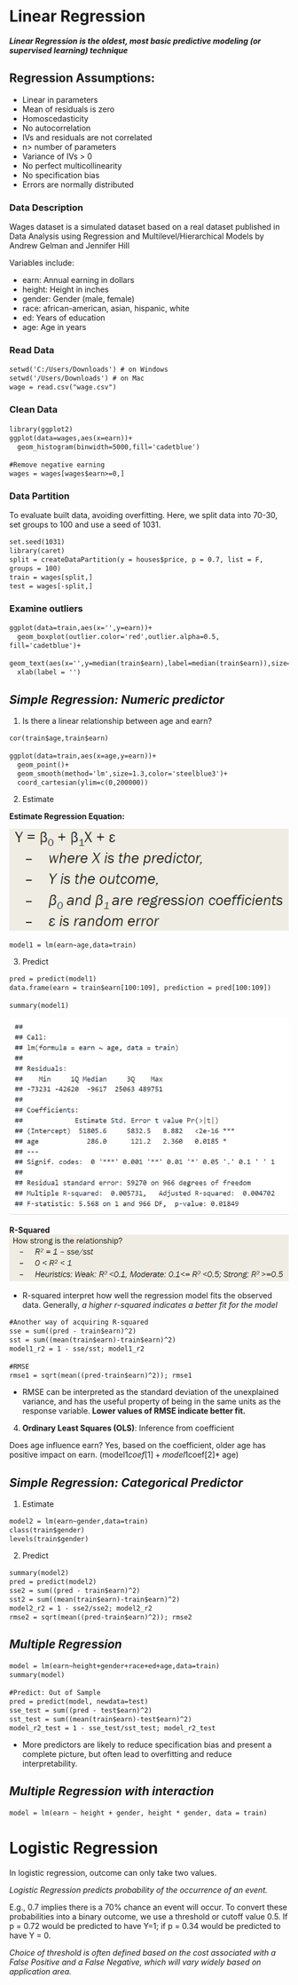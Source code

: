 # Linear Regression
**_Linear Regression is the oldest, most basic predictive modeling (or supervised learning) technique_**

## Regression Assumptions:
* Linear in parameters
* Mean of residuals is zero
* Homoscedasticity
* No autocorrelation
* IVs and residuals are not correlated
* n> number of parameters
* Variance of IVs > 0
* No perfect multicollinearity
* No specification bias
* Errors are normally distributed

### Data Description
Wages dataset is a simulated dataset based on a real dataset published in Data Analysis using Regression and Multilevel/Hierarchical Models by Andrew Gelman and Jennifer Hill

Variables include:

* earn: Annual earning in dollars
* height: Height in inches
* gender: Gender (male, female)
* race: african-american, asian, hispanic, white
* ed: Years of education
* age: Age in years

### Read Data
```
setwd('C:/Users/Downloads') # on Windows
setwd('/Users/Downloads') # on Mac
wage = read.csv("wage.csv")
```
### Clean Data
```
library(ggplot2)
ggplot(data=wages,aes(x=earn))+
  geom_histogram(binwidth=5000,fill='cadetblue')

#Remove negative earning
wages = wages[wages$earn>=0,] 
```
### Data Partition
To evaluate built data, avoiding overfitting. Here, we split data into 70-30, set groups to 100 and use a seed of 1031.
```
set.seed(1031)
library(caret)
split = createDataPartition(y = houses$price, p = 0.7, list = F, groups = 100) 
train = wages[split,]
test = wages[-split,]
```

### Examine outliers
```
ggplot(data=train,aes(x='',y=earn))+
  geom_boxplot(outlier.color='red',outlier.alpha=0.5, fill='cadetblue')+
  geom_text(aes(x='',y=median(train$earn),label=median(train$earn)),size=3,hjust=11)+
  xlab(label = '')
```
## _Simple Regression: Numeric predictor_

1. Is there a linear relationship between age and earn?

```
cor(train$age,train$earn)

ggplot(data=train,aes(x=age,y=earn))+
  geom_point()+
  geom_smooth(method='lm',size=1.3,color='steelblue3')+
  coord_cartesian(ylim=c(0,200000))
  ```
2. Estimate

__Estimate Regression Equation:__

![Equation](estimateRegEqu.png)

```
model1 = lm(earn~age,data=train)
```
3. Predict

```
pred = predict(model1)
data.frame(earn = train$earn[100:109], prediction = pred[100:109])

summary(model1)
```
![model1](lrmodel1.png)

__R-Squared__
![R](r-squared.png)
* R-squared interpret how well the regression model fits the observed data. Generally, _a higher r-squared indicates a better fit for the model_

```
#Another way of acquiring R-squared
sse = sum((pred - train$earn)^2)
sst = sum((mean(train$earn)-train$earn)^2)
model1_r2 = 1 - sse/sst; model1_r2

#RMSE
rmse1 = sqrt(mean((pred-train$earn)^2)); rmse1
```
* RMSE can be interpreted as the standard deviation of the unexplained variance, and has the useful property of being in the same units as the response variable. __Lower values of RMSE indicate better fit.__

4. __Ordinary Least Squares (OLS)__: Inference from coefficient

Does age influence earn? Yes, based on the coefficient, older age has positive impact on earn. (model1$coef[1]+ model1$coef[2]* age)

## _Simple Regression: Categorical Predictor_

1. Estimate

```
model2 = lm(earn~gender,data=train)
class(train$gender)
levels(train$gender)
```

2. Predict
```
summary(model2)
pred = predict(model2)
sse2 = sum((pred - train$earn)^2)
sst2 = sum((mean(train$earn)-train$earn)^2)
model2_r2 = 1 - sse2/sse2; model2_r2
rmse2 = sqrt(mean((pred-train$earn)^2)); rmse2
```

## _Multiple Regression_

```
model = lm(earn~height+gender+race+ed+age,data=train)
summary(model)

#Predict: Out of Sample
pred = predict(model, newdata=test)
sse_test = sum((pred - test$earn)^2)
sst_test = sum((mean(train$earn)-test$earn)^2)
model_r2_test = 1 - sse_test/sst_test; model_r2_test
```
* More predictors are likely to reduce specification bias and present a complete picture, but often lead to overfitting and reduce interpretability. 

## _Multiple Regression with interaction_
```
model = lm(earn ~ height + gender, height * gender, data = train)
```

# Logistic Regression
In logistic regression, outcome can only take two values. 

_Logistic Regression predicts probability of the occurrence of an event._

E.g., 0.7 implies there is a 70% chance an event will occur. To convert these probabilities into a binary outcome, we use a threshold or cutoff value 0.5. If p = 0.72 would be predicted to have Y=1; if p = 0.34 would be predicted to have Y = 0.

_Choice of threshold is often defined based on the cost associated with a False Positive and a False Negative, which will vary widely based on application area._



